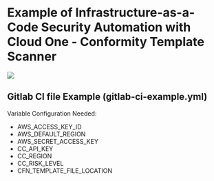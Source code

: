 # Example of Infrastructure-as-a-Code Security Automation with Cloud One - Conformity Template Scanner

![](Architecture/Example_of_diagram_architecture.png)


## Gitlab CI file Example (gitlab-ci-example.yml)
Variable Configuration Needed:

- AWS_ACCESS_KEY_ID
- AWS_DEFAULT_REGION
- AWS_SECRET_ACCESS_KEY
- CC_API_KEY
- CC_REGION
- CC_RISK_LEVEL
- CFN_TEMPLATE_FILE_LOCATION
